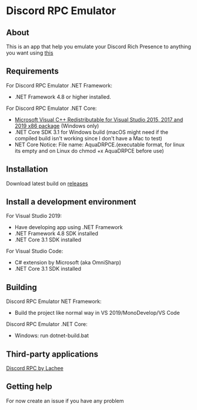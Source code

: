 # Discord RPC Emulator

## About

This is an app that help you emulate your Discord Rich Presence to anything you want using [this](https://github.com/Nyx-Developments/DiscordRPC)

## Requirements

For Discord RPC Emulator .NET Framework:
- .NET Framework 4.8 or higher installed.

For Discord RPC Emulator .NET Core:
-  [Microsoft Visual C++ Redistributable for Visual Studio 2015, 2017 and 2019 x86 package](https://aka.ms/vs/16/release/vc_redist.x86.exe) (Windows only)
-  .NET Core SDK 3.1 for Windows build (macOS might need if the compiled build isn't working since I don't have a Mac to test)
-  NET Core Notice: File name: AquaDRPCE.(executable format, for linux its empty and on Linux do chmod +x AquaDRPCE before use)

## Installation

Download latest build on [releases](https://github.com/Nyx-Developments/DiscordRPC/releases/)

## Install a development environment

For Visual Studio 2019:
- Have developing app using .NET Framework
- .NET Framework 4.8 SDK installed
- .NET Core 3.1 SDK installed

For Visual Studio Code:
- C# extension by Microsoft (aka OmniSharp)
- .NET Core 3.1 SDK installed

## Building

Discord RPC Emulator NET Framework:
- Build the project like normal way in VS 2019/MonoDevelop/VS Code

Discord RPC Emulator .NET Core:
- Windows: run dotnet-build.bat

## Third-party applications

[Discord RPC by Lachee](https://github.com/Lachee/discord-rpc-csharp)

## Getting help

For now create an issue if you have any problem
